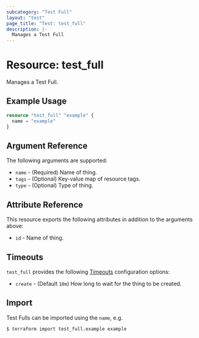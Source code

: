 ```yaml
---
subcategory: "Test Full"
layout: "test"
page_title: "Test: test_full"
description: |-
  Manages a Test Full
---
```


# Resource: test_full

Manages a Test Full.

## Example Usage

```terraform
resource "test_full" "example" {
  name = "example"
}
```

## Argument Reference

The following arguments are supported:

* `name` - (Required) Name of thing.
* `tags` - (Optional) Key-value map of resource tags.
* `type` - (Optional) Type of thing.

## Attribute Reference

This resource exports the following attributes in addition to the arguments above:

* `id` - Name of thing.

## Timeouts

`test_full` provides the following [Timeouts](/docs/configuration/resources.html#timeouts)
configuration options:

* `create` - (Default `10m`) How long to wait for the thing to be created.

## Import

Test Fulls can be imported using the `name`, e.g.

```
$ terraform import test_full.example example
```
